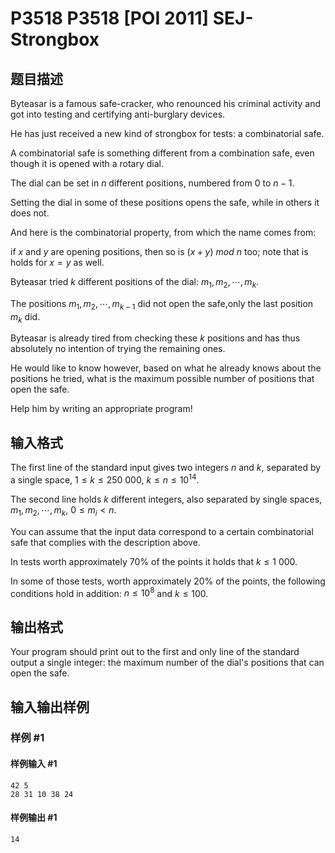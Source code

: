 # P3518 P3518 [POI 2011] SEJ-Strongbox

## 题目描述

Byteasar is a famous safe-cracker, who renounced his criminal activity and    got into testing and certifying anti-burglary devices.

He has just received a new kind of strongbox for tests: a combinatorial safe.

A combinatorial safe is something different from a combination safe,    even though it is opened with a rotary dial.

The dial can be set in $n$ different positions, numbered from 0 to $n-1$.

Setting the dial in some of these positions opens the safe, while in others it does not.

And here is the combinatorial property, from which the name comes from:

if $x$ and $y$ are opening positions, then so is $(x+y)\ mod\ n$ too;    note that is holds for $x=y$ as well.

Byteasar tried $k$ different positions of the dial: $m_1,m_2,\cdots,m_k$.

The positions $m_1,m_2,\cdots,m_{k-1}$ did not open the safe,only the last position $m_k$ did.

Byteasar is already tired from checking these $k$ positions and has thus    absolutely no intention of trying the remaining ones.

He would like to know however, based on what he already knows about the    positions he tried, what is the maximum possible number of positions that    open the safe.

Help him by writing an appropriate program!

## 输入格式

The first line of the standard input gives two integers $n$ and $k$,      separated by a single space, $1\le k\le 250\ 000$, $k\le n\le 10^{14}$.

The second line holds $k$ different integers, also separated by single      spaces, $m_1,m_2,\cdots,m_k$, $0\le m_i<n$.

You can assume that the input data correspond to a certain combinatorial      safe that complies with the description above.

In tests worth approximately 70% of the points it holds that $k\le 1\ 000$.

In some of those tests, worth approximately 20% of the points,      the following conditions hold in addition: $n\le 10^8$ and $k\le 100$.


## 输出格式

Your program should print out to the first and only line of the standard output a single integer: the maximum number of the dial's positions that can open the safe.


## 输入输出样例

### 样例 #1

#### 样例输入 #1

```
42 5
28 31 10 38 24
```

#### 样例输出 #1

```
14
```
